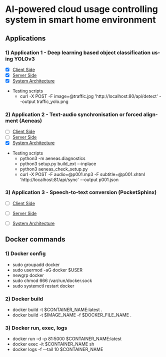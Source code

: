 # AI-powered cloud usage controlling system in smart home environment

## Applications

### 1) Application 1 - Deep learning based object classification us-ing YOLOv3
- [x] [Client Side](/app1/app1_client/)
- [x] [Server Side](/app1/app1_server/)
- [x] [System Architecture](/app1/app1.png)
- Testing scripts
	- curl -X POST -F image=@traffic.jpg 'http://localhost:80/api/detect' --output traffic_yolo.png

### 2) Application 2 - Text-audio synchronisation or forced align-ment (Aeneas)
- [ ] [Client Side](/app2/app2_client/)
- [ ] [Server Side](/app2/app2_server/)
- [x] [System Architecture](/app2/app2.png)
- Testing scripts
	- python3 -m aeneas.diagnostics
	- python3 setup.py build_ext --inplace
	- python3 aeneas_check_setup.py
	- curl -X POST -F audio=@p001.mp3 -F subtitle=@p001.xhtml 'http://localhost:81/api/sync' --output p001.json

### 3) Application 3 - Speech-to-text conversion (PocketSphinx)
- [ ] [Client Side](/app3/app3_client/)
- [ ] [Server Side](/app3/app3_server/)
- [ ] [System Architecture](/app3/app3.png)



## Docker commands

### 1) Docker config

- sudo groupadd docker
- sudo usermod -aG docker $USER
- newgrp docker
- sudo chmod 666 /var/run/docker.sock
- sudo systemctl restart docker

### 2) Docker build

- docker build -t $CONTAINER_NAME:latest . 
- docker build -t $IMAGE_NAME -f $DOCKER_FILE_NAME .
	
### 3) Docker run, exec, logs

- docker run -d -p 81:5000 $CONTAINER_NAME:latest
- docker exec -it $CONTAINER_NAME sh
- docker logs -f --tail 10 $CONTAINER_NAME
